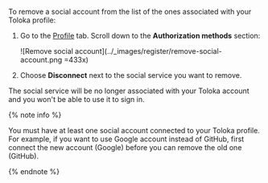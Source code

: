 To remove a social account from the list of the ones associated with your Toloka profile:

1. Go to the [Profile](https://platform.toloka.ai/requester/profile) tab. Scroll down to the **Authorization methods** section:

    ![Remove social account](../_images/register/remove-social-account.png =433x)

1. Choose **Disconnect** next to the social service you want to remove.

The social service will be no longer associated with your Toloka account and you won't be able to use it to sign in.

{% note info %}

You must have at least one social account connected to your Toloka profile. For example, if you want to use Google account instead of GitHub, first connect the new account (Google) before you can remove the old one (GitHub).

{% endnote %}